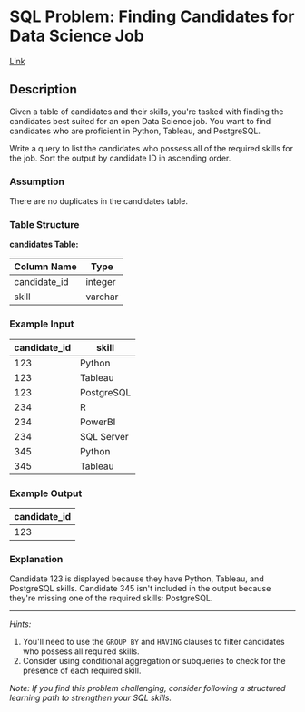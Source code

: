 # SQL Problem: Finding Candidates for Data Science Job
[Link](https://datalemur.com/questions/matching-skills)
## Description

Given a table of candidates and their skills, you're tasked with finding the candidates best suited for an open Data Science job. You want to find candidates who are proficient in Python, Tableau, and PostgreSQL.

Write a query to list the candidates who possess all of the required skills for the job. Sort the output by candidate ID in ascending order.

### Assumption

There are no duplicates in the candidates table.

### Table Structure

**candidates Table:**

| Column Name  | Type    |
|--------------|---------|
| candidate_id | integer |
| skill        | varchar |

### Example Input

| candidate_id | skill      |
|--------------|------------|
| 123          | Python     |
| 123          | Tableau    |
| 123          | PostgreSQL |
| 234          | R          |
| 234          | PowerBI    |
| 234          | SQL Server |
| 345          | Python     |
| 345          | Tableau    |

### Example Output

| candidate_id |
|--------------|
| 123          |

### Explanation

Candidate 123 is displayed because they have Python, Tableau, and PostgreSQL skills. Candidate 345 isn't included in the output because they're missing one of the required skills: PostgreSQL.

---

*Hints:*

1. You'll need to use the `GROUP BY` and `HAVING` clauses to filter candidates who possess all required skills.
2. Consider using conditional aggregation or subqueries to check for the presence of each required skill.

*Note: If you find this problem challenging, consider following a structured learning path to strengthen your SQL skills.*

